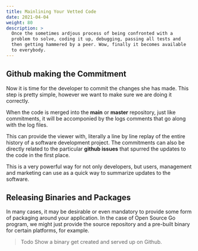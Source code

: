 ```yaml
---
title: Mainlining Your Vetted Code
date: 2021-04-04
weight: 80
description: >
  Once the sometimes ardjous process of being confronted with a
  problem to solve, coding it up, debugging, passing all tests and
  then getting hammered by a peer. Wow, finally it becomes available
  to everybody.
---
```



## Github making the Commitment

Now it is time for the developer to commit the changes she has
made. This step is pretty simple, however we want to make sure we are
doing it correctly.

When the code is merged into the **main** or **master** repository,
just like commitments, it will be accomponied by the logs comments
that go along with the log files.

This can provide the viewer with, literally a line by line replay of
the entire history of a software development project. The commitments
can also be directly related to the particular **github issues** that
spurred the updates to the code in the first place.

This is a very powerful way for not only developers, but users,
management and marketing can use as a quick way to summarize updates
to the software.

## Releasing Binaries and Packages

In many cases, it may be desirable or even mandatory to provide some
form of packaging around your application. In the case of Open Source
Go program, we might just provide the source repository and a
pre-built binary for certain platforms, for example.

> Todo Show a binary get created and served up on Github.
